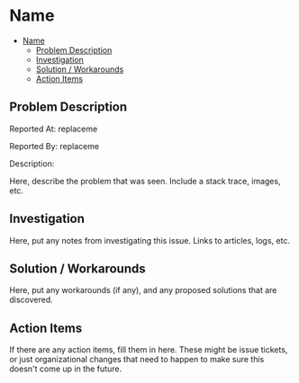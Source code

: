 # Name

- [Name](#name)
  - [Problem Description](#problem-description)
  - [Investigation](#investigation)
  - [Solution / Workarounds](#solution--workarounds)
  - [Action Items](#action-items)

## Problem Description

Reported At: replaceme

Reported By: replaceme

Description: 

Here, describe the problem that was seen. Include a stack trace, images, etc.

## Investigation

Here, put any notes from investigating this issue. Links to articles, logs, etc.

## Solution / Workarounds
Here, put any workarounds (if any), and any proposed solutions that are discovered.

## Action Items
If there are any action items, fill them in here. These might be issue tickets, or just organizational changes that need to happen to make sure this doesn't come up in the future.
